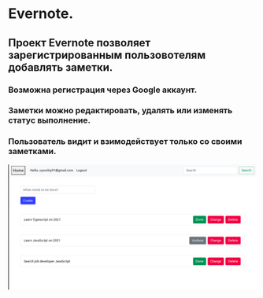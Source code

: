 # Evernote.
## Проект Evernote позволяет зарегистрированным пользовотелям добавлять заметки.
### Возможна регистрация через Google аккаунт.
### Заметки можно редактировать, удалять или изменять статус выполнение. 
### Пользователь видит и взимодействует только со своими заметками.
![Alt text](/client/public/evernoteSkrin.png?raw=true "Optional Title")
